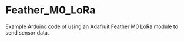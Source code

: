 # Feather_M0_LoRa
Example Arduino code of using an Adafruit Feather M0 LoRa module to send sensor data.
